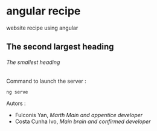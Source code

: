 # angular recipe
website recipe using angular

## The second largest heading

###### The smallest heading



Command to launch the server : 
```
ng serve
```

Autors :

- Fulconis Yan, *Marth Main and appentice developer*
- Costa Cunha Ivo, *Main brain and confirmed developer*